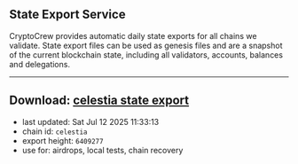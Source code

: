 ## State Export Service
CryptoCrew provides automatic daily state exports for all chains we validate. State export files can be used as genesis files and are a snapshot of the current blockchain state, including all validators, accounts, balances and delegations.

---
**Download: [celestia state export](https://dl-eu2.ccvalidators.com/SERVICE/celestia/celestia_export_6409277.json)**
---

- last updated: Sat Jul 12 2025 11:33:13
- chain id: `celestia`
- export height: `6409277`
- use for: airdrops, local tests, chain recovery
